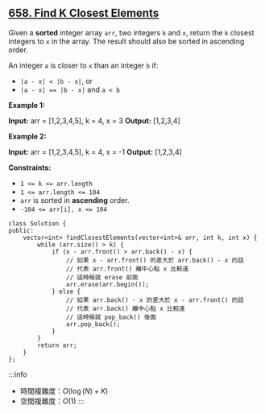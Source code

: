 ## [658\. Find K Closest Elements](https://leetcode.com/problems/find-k-closest-elements/)

Given a **sorted** integer array `arr`, two integers `k` and `x`, return the `k` closest integers to `x` in the array. The result should also be sorted in ascending order.

An integer `a` is closer to `x` than an integer `b` if:

-   `|a - x| < |b - x|`, or
-   `|a - x| == |b - x|` and `a < b`

**Example 1:**

**Input:** arr = \[1,2,3,4,5\], k = 4, x = 3
**Output:** \[1,2,3,4\]

**Example 2:**

**Input:** arr = \[1,2,3,4,5\], k = 4, x = -1
**Output:** \[1,2,3,4\]

**Constraints:**

-   `1 <= k <= arr.length`
-   `1 <= arr.length <= 104`
-   `arr` is sorted in **ascending** order.
-   `-104 <= arr[i], x <= 104`

```cpp=
class Solution {
public:
    vector<int> findClosestElements(vector<int>& arr, int k, int x) {
        while (arr.size() > k) {
            if (x - arr.front() > arr.back() - x) {
                // 如果 x - arr.front() 的差大於 arr.back() - x 的話
                // 代表 arr.front() 離中心點 x 比較遠
                // 這時候就 erase 前面
                arr.erase(arr.begin());
            } else {
                // 如果 arr.back() - x 的差大於 x - arr.front() 的話
                // 代表 arr.back() 離中心點 x 比較遠
                // 這時候就 pop_back() 後面
                arr.pop_back();
            }
        }
        return arr;
    }
};
```

:::info
- 時間複雜度：$O(\log(N) + K)$
- 空間複雜度：$O(1)$
:::
